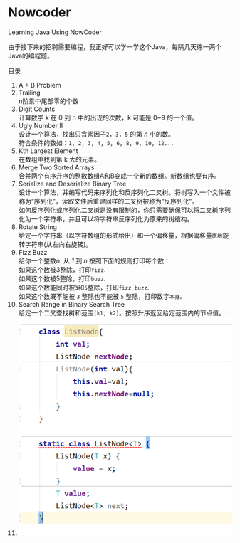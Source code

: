 # Nowcoder
Learning Java Using NowCoder

由于接下来的招聘需要编程，我正好可以学一学这个Java，每隔几天练一两个Java的编程题。



目录

1. A + B Problem
2. Trailing <br/>n阶乘中尾部零的个数
3. Digit Counts<br/>计算数字 k 在 0 到 n 中的出现的次数，k 可能是 0~9 的一个值。
4. Ugly Number II<br/>设计一个算法，找出只含素因子`2`，`3`，`5` 的第 *n* 小的数。<br/>符合条件的数如：`1, 2, 3, 4, 5, 6, 8, 9, 10, 12...`
5. Kth Largest Element<br/>在数组中找到第 k 大的元素。
6. Merge Two Sorted Arrays<br/>合并两个有序升序的整数数组A和B变成一个新的数组。新数组也要有序。
7. Serialize and Deserialize Binary Tree<br/>设计一个算法，并编写代码来序列化和反序列化二叉树。将树写入一个文件被称为“序列化”，读取文件后重建同样的二叉树被称为“反序列化”。<br/>如何反序列化或序列化二叉树是没有限制的，你只需要确保可以将二叉树序列化为一个字符串，并且可以将字符串反序列化为原来的树结构。
8. Rotate String<br/>给定一个字符串（以字符数组的形式给出）和一个偏移量，根据偏移量`原地`旋转字符串(从左向右旋转)。
9. Fizz Buzz<br/>给你一个整数*n*. 从 *1* 到 *n* 按照下面的规则打印每个数：<br/>如果这个数被3整除，打印`fizz`.<br/>如果这个数被5整除，打印`buzz`.<br/>如果这个数能同时被`3`和`5`整除，打印`fizz buzz`.<br/>如果这个数既不能被 `3` 整除也不能被 `5` 整除，打印数字`本身。`
10. Search Range in Binary Search Tree<br/>给定一个二叉查找树和范围`[k1, k2]`。按照升序返回给定范围内的节点值。
11. ![image-20191219224632045](README.assets/image-20191219224632045.png)